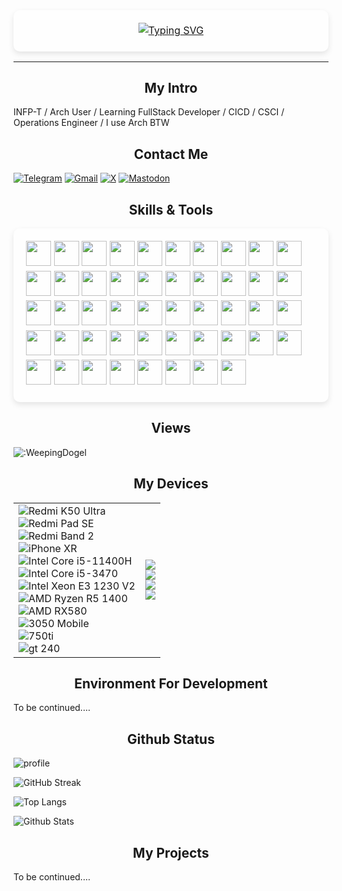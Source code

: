 
<p align="center" style="position: relative; padding: 20px; font-size: 16px; line-height: 1.6;">
<span style="
            position: absolute;
            top: 0;
            left: 0;
            width: 100%;
            height: 100%;
            background: rgba(255, 255, 255, 0.2); 
            z-index: -1;
            border-radius: 10px; 
            box-shadow: 0 4px 10px rgba(0, 0, 0, 0.1);
        "></span>
<a href="https://git.io/typing-svg"><img src="https://readme-typing-svg.demolab.com?font=Fira+Code&size=32&pause=1000&color=F76EEE&width=435&lines=Hi%2C+I'm+WeepingDogel.;I+will%2C+therefore+I+am." alt="Typing SVG" /></a>
</p>


---

<h2 align="center">My Intro</h2>

INFP-T / Arch User / Learning FullStack Developer / CICD / CSCI / Operations Engineer / I use Arch BTW

<h2 align="center">Contact Me</h2>

[![Telegram](https://img.shields.io/badge/Telegram-@weepingdogel_2025-666666?style=for-the-badge&logo=Telegram&logoColor=&labelColor=000000)](https://t.me/weepingdogel_2025)
[![Gmail](https://img.shields.io/badge/Gmail-weepingdogel@gmail.com-666666?style=for-the-badge&logo=Gmail&logoColor=&labelColor=000000)](mailto:weepingdogel@gmail.com)
[![X](https://img.shields.io/badge/@weepingdogel_me-666666?style=for-the-badge&logo=X&logoColor=&labelColor=000000)](https://x.com/weepingdogel_me)
[![Mastodon](https://img.shields.io/badge/mastodon-@WeepingDogel-666666?style=for-the-badge&logo=mastodon&logoColor=&labelColor=000000)](https://zone.liolok.com/@WeepingDogel)

<h2 align="center">Skills & Tools</h2>
<p style="position: relative; padding: 20px; font-size: 16px; line-height: 1.6;">
        <span style="
            position: absolute;
            top: 0;
            left: 0;
            width: 100%;
            height: 100%;
            background: rgba(255, 255, 255, 0.2); 
            z-index: -1;
            border-radius: 10px; 
            box-shadow: 0 4px 10px rgba(0, 0, 0, 0.1);
        "></span>
<img src="https://cdn.jsdelivr.net/gh/devicons/devicon@latest/icons/python/python-original.svg" width="40" height="40" />
<img src="https://cdn.jsdelivr.net/gh/devicons/devicon@latest/icons/html5/html5-original.svg" width="40" height="40" /> 
<img src="https://cdn.jsdelivr.net/gh/devicons/devicon@latest/icons/css3/css3-original.svg" width="40" height="40" />
<img src="https://cdn.jsdelivr.net/gh/devicons/devicon@latest/icons/javascript/javascript-original.svg" width="40" height="40" />
<img src="https://cdn.jsdelivr.net/gh/devicons/devicon@latest/icons/c/c-original.svg" width="40" height="40" />          
<img src="https://cdn.jsdelivr.net/gh/devicons/devicon@latest/icons/vuejs/vuejs-original.svg" width="40" height="40" />
<img src="https://cdn.jsdelivr.net/gh/devicons/devicon@latest/icons/vitejs/vitejs-original.svg" width="40" height="40"/>
<img src="https://cdn.jsdelivr.net/gh/devicons/devicon@latest/icons/axios/axios-plain-wordmark.svg" width="40" height="40"/>          
<img src="https://cdn.jsdelivr.net/gh/devicons/devicon@latest/icons/nodejs/nodejs-original-wordmark.svg" width="40" height="40"/>          
<img src="https://cdn.jsdelivr.net/gh/devicons/devicon@latest/icons/electron/electron-original.svg" width="40" height="40"/>          
<img src="https://cdn.jsdelivr.net/gh/devicons/devicon@latest/icons/tailwindcss/tailwindcss-original.svg" width="40" height="40"/>
<img src="https://cdn.jsdelivr.net/gh/devicons/devicon@latest/icons/fastapi/fastapi-original.svg" width="40" height="40" />
<img src="https://cdn.jsdelivr.net/gh/devicons/devicon@latest/icons/pandas/pandas-original.svg" width="40" height="40"/>         
<img src="https://cdn.jsdelivr.net/gh/devicons/devicon@latest/icons/numpy/numpy-original.svg" width="40" height="40"/>
<img src="https://cdn.jsdelivr.net/gh/devicons/devicon@latest/icons/tensorflow/tensorflow-original.svg" width="40" height="40"/>
<img src="https://cdn.jsdelivr.net/gh/devicons/devicon@latest/icons/pytorch/pytorch-original.svg" width="40" height="40"/>
<img src="https://cdn.jsdelivr.net/gh/devicons/devicon@latest/icons/streamlit/streamlit-original.svg"width="40" height="40"/>         
<img src="https://cdn.jsdelivr.net/gh/devicons/devicon@latest/icons/sqlalchemy/sqlalchemy-original.svg" width="40" height="40"/>
<img src="https://cdn.jsdelivr.net/gh/devicons/devicon@latest/icons/sqlite/sqlite-original.svg" width="40" height="40"/>
<img src="https://cdn.jsdelivr.net/gh/devicons/devicon@latest/icons/mariadb/mariadb-original.svg"  width="40" height="40"/>
<img src="https://cdn.jsdelivr.net/gh/devicons/devicon@latest/icons/mysql/mysql-original.svg"  width="40" height="40"/>
<img src="https://cdn.jsdelivr.net/gh/devicons/devicon@latest/icons/postgresql/postgresql-original.svg"  width="40" height="40"/>
<img src="https://cdn.jsdelivr.net/gh/devicons/devicon@latest/icons/supabase/supabase-original.svg" width="40" height="40"/>
<img src="https://cdn.jsdelivr.net/gh/devicons/devicon@latest/icons/oauth/oauth-original.svg" width="40" height="40"/>                             
<img src="https://cdn.jsdelivr.net/gh/devicons/devicon@latest/icons/vscode/vscode-original.svg" width="40" height="40" />
<img src="https://cdn.jsdelivr.net/gh/devicons/devicon@latest/icons/vim/vim-original.svg" width="40" height="40"/>          
<img src="https://cdn.jsdelivr.net/gh/devicons/devicon@latest/icons/chrome/chrome-original.svg" width="40" height="40" />
<img src="https://cdn.jsdelivr.net/gh/devicons/devicon@latest/icons/npm/npm-original-wordmark.svg" width="40" height="40"/>
<img src="https://cdn.jsdelivr.net/gh/devicons/devicon@latest/icons/yarn/yarn-original-wordmark.svg" width="40" height="40"/>          
<img src="https://cdn.jsdelivr.net/gh/devicons/devicon@latest/icons/git/git-original.svg" width="40" height="40"/>
<img src="https://cdn.jsdelivr.net/gh/devicons/devicon@latest/icons/github/github-original.svg" width="40" height="40"/>
<img src="https://cdn.jsdelivr.net/gh/devicons/devicon@latest/icons/githubactions/githubactions-original.svg" width="40" height="40"/>
<img src="https://cdn.jsdelivr.net/gh/devicons/devicon@latest/icons/jenkins/jenkins-original.svg" width="40" height="40"/>              
<img src="https://cdn.jsdelivr.net/gh/devicons/devicon@latest/icons/openstack/openstack-original.svg" width="40" height="40"/>    
<img src="https://cdn.jsdelivr.net/gh/devicons/devicon@latest/icons/docker/docker-original.svg" width="40" height="40"/>
<img src="https://cdn.jsdelivr.net/gh/devicons/devicon@latest/icons/portainer/portainer-original.svg" width="40" height="40"/>
<img src="https://cdn.jsdelivr.net/gh/devicons/devicon@latest/icons/yaml/yaml-original.svg" width="40" height="40"/>
<img src="https://cdn.jsdelivr.net/gh/devicons/devicon@latest/icons/latex/latex-original.svg" width="40" height="40"/>
<img src="https://cdn.jsdelivr.net/gh/devicons/devicon@latest/icons/markdown/markdown-original.svg" width="40" height="40"/>
<img src="https://cdn.jsdelivr.net/gh/devicons/devicon@latest/icons/bash/bash-original.svg" width="40" height="40"/>
<img src="https://cdn.jsdelivr.net/gh/devicons/devicon@latest/icons/powershell/powershell-original.svg" width="40" height="40" />                          
<img src="https://cdn.jsdelivr.net/gh/devicons/devicon@latest/icons/archlinux/archlinux-original.svg" width="40" height="40"/>
<img src="https://cdn.jsdelivr.net/gh/devicons/devicon@latest/icons/ubuntu/ubuntu-original.svg" width="40" height="40"/>          
<img src="https://cdn.jsdelivr.net/gh/devicons/devicon@latest/icons/windows11/windows11-original.svg" width="40" height="40"/>
<img src="https://cdn.jsdelivr.net/gh/devicons/devicon@latest/icons/android/android-original.svg" width="40" height="40"/>
<img src="https://cdn.jsdelivr.net/gh/devicons/devicon@latest/icons/apple/apple-original.svg"  width="40" height="40"/>
<img src="https://cdn.jsdelivr.net/gh/devicons/devicon@latest/icons/cloudflare/cloudflare-original.svg" width="40" height="40"/>
<img src="https://cdn.jsdelivr.net/gh/devicons/devicon@latest/icons/google/google-original.svg" width="40" height="40"/>
                

                            
</p>

         


<h2 align="center">Views</h2>

![:WeepingDogel](https://count.getloli.com/@:WeepingDogel?theme=booru-lewd)


<h2 align="center">My Devices</h2>

|||
|---|---|
|![Redmi K50 Ultra](https://img.shields.io/badge/Redmi%20K50%20Ultra-FF6900?style=for-the-badge&logo=xiaomi&logoColor=FFFFFF)<br/>![Redmi Pad SE](https://img.shields.io/badge/Redmi%20Pad%20SE-FF6900?style=for-the-badge&logo=xiaomi&logoColor=FFFFFF)<br/>![Redmi Band 2](https://img.shields.io/badge/Redmi%20Band%202-FF6900?style=for-the-badge&logo=xiaomi&logoColor=FFFFFF)<br />![iPhone XR](https://img.shields.io/badge/iPhone%20XR-000000?style=for-the-badge&logo=Apple&logoColor=FFFFFF)<br />![Intel Core i5-11400H](https://img.shields.io/badge/Core%20i5%2011400H-0071C5?style=for-the-badge&logo=Intel&logoColor=FFFFFF) <br /> ![Intel Core i5-3470](https://img.shields.io/badge/Core%20i5%203470-0071C5?style=for-the-badge&logo=Intel&logoColor=FFFFFF) <br />![Intel Xeon E3 1230 V2](https://img.shields.io/badge/Xeon%20E3%201230%20V2-0071C5?style=for-the-badge&logo=Intel&logoColor=FFFFFF)<br />![AMD Ryzen R5 1400](https://img.shields.io/badge/Ryzen%20R5%201400-ED1C24?style=for-the-badge&logo=AMD&logoColor=FFFFFF) <br /> ![AMD RX580](https://img.shields.io/badge/radeon%20RX%20580-ED1C24?style=for-the-badge&logo=AMD&logoColor=FFFFFF) <br /> ![3050 Mobile](https://img.shields.io/badge/Geforce%20RTX%203050%20Mobile-76B900?style=for-the-badge&logo=AMD&logoColor=FFFFFF) <br /> ![750ti](https://img.shields.io/badge/Geforce%20GTX%20750%20Ti-76B900?style=for-the-badge&logo=AMD&logoColor=FFFFFF) <br /> ![gt 240](https://img.shields.io/badge/Geforce%20GT%20240-76B900?style=for-the-badge&logo=AMD&logoColor=FFFFFF)|![](https://www.pcgamebenchmark.com/signature/intel-core-i5-11400h/32gb/nvidia-geforce-rtx-3050-laptop-gpu/twitch.png) <br/> ![](https://www.pcgamebenchmark.com/signature/intel-xeon-e3-1230-v2/16gb/nvidia-geforce-gtx-750-ti/twitch.png)<br /> ![](https://www.pcgamebenchmark.com/signature/amd-ryzen-5-1400/8gb/amd-radeon-rx-580/twitch.png) <br /> ![](https://www.pcgamebenchmark.com/signature/intel-core-i5-3470/16gb/nvidia-geforce-gt-240/twitch.png)|

<h2 align="center">Environment For Development</h2>


To be continued....

<h2 align="center">Github Status</h2>


![profile](https://github-profile-trophy.vercel.app/?username=weepingdogel&row=2&column=5&theme=darkhub)

![GitHub Streak](https://github-readme-streak-stats.herokuapp.com?user=WeepingDogel&theme=dark&date_format=%5BY.%5Dn.j&locale=zh_Hans)

![Top Langs](https://github-readme-stats.vercel.app/api/top-langs/?username=weepingdogel&show_icons=true&count_private=true&title_color=ffffff&text_color=ffffff&layout=compact&bg_color=000000&locale=cn&hide_border=0) 

![Github Stats](https://github-readme-stats.vercel.app/api?username=weepingdogel&title_color=ffffff&text_color=ffffff&layout=compact&bg_color=000000&locale=cn&hide_border=0)



<h2 align="center">My Projects</h2>

To be continued....